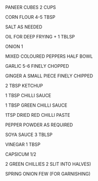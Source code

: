 PANEER CUBES 2 CUPS

CORN FLOUR 4-5 TBSP

SALT AS NEEDED

OIL FOR DEEP FRYING + 1 TBLSP

ONION 1

MIXED COLOURED PEPPERS HALF BOWL 

GARLIC 5-6 FINELY CHOPPED 

GINGER A SMALL PIECE FINELY CHIPPED 

2 TBSP KETCHUP

1 TBSP CHILLI SAUCE 

1 TBSP GREEN CHILLI SAUCE 

1TSP DRIED RED CHILLI PASTE 

PEPPER POWDER AS REQUIRED 

SOYA SAUCE 3 TBLSP

VINEGAR 1 TBSP 

CAPSICUM 1/2

2 GREEN CHILLIES 2 SLIT INTO HALVES)

SPRING ONION FEW (FOR GARNISHING)
